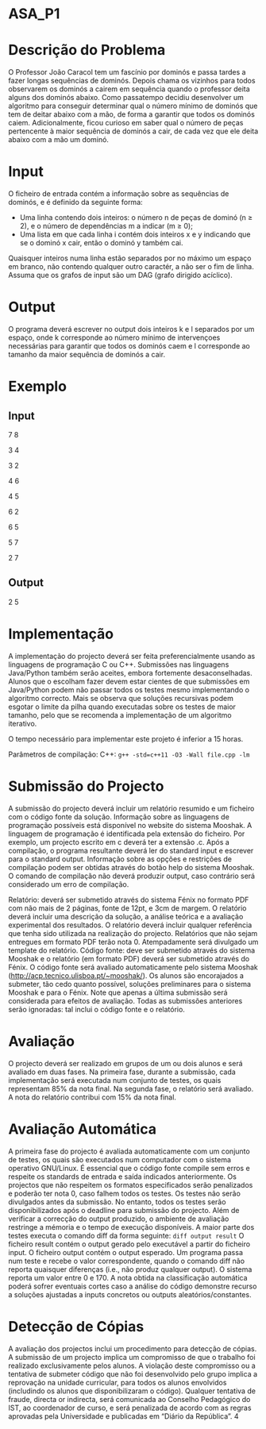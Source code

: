 # ASA_P1

# Descrição do Problema
O Professor João Caracol tem um fascínio por dominós e passa tardes a fazer longas sequências de dominós. Depois chama os vizinhos para todos observarem os dominós a cairem em
sequência quando o professor deita alguns dos dominós abaixo.
Como passatempo decidiu desenvolver um algoritmo para conseguir determinar qual o número mínimo de dominós que tem de deitar abaixo com a mão, de forma a garantir que todos os
dominós caiem. Adicionalmente, ficou curioso em saber qual o número de peças pertencente à
maior sequência de dominós a cair, de cada vez que ele deita abaixo com a mão um dominó.

# Input
O ficheiro de entrada contém a informação sobre as sequências de dominós, e é definido da seguinte forma:
- Uma linha contendo dois inteiros: o número n de peças de dominó (n ≥ 2), e o número de dependências m a indicar (m ≥ 0);
- Uma lista em que cada linha i contém dois inteiros x e y indicando que se o dominó x cair, então o dominó y também cai.

Quaisquer inteiros numa linha estão separados por no máximo um espaço em branco, não contendo qualquer outro caractér, a não ser o fim de linha. Assuma que os grafos de input são um DAG (grafo dirigido acíclico).

# Output
O programa deverá escrever no output dois inteiros k e l separados por um espaço, onde k corresponde ao número mínimo de intervençoes necessárias para garantir que todos os dominós caem e l corresponde ao tamanho da maior sequência de dominós a cair.

# Exemplo
## Input
7 8

3 4

3 2

4 6

4 5

6 2

6 5

5 7

2 7
## Output
2 5

# Implementação
A implementação do projecto deverá ser feita preferencialmente usando as linguagens de programação C ou C++. Submissões nas linguagens Java/Python também serão aceites, embora fortemente desaconselhadas. Alunos que o escolham fazer devem estar cientes de que submissões em Java/Python podem não passar todos os testes mesmo implementando o algoritmo correcto. Mais se observa que soluções recursivas podem esgotar o limite da pilha quando executadas sobre os testes de maior tamanho, pelo que se recomenda a implementação de um algoritmo iterativo.

O tempo necessário para implementar este projeto é inferior a 15 horas.

Parâmetros de compilação:
C++: `g++ -std=c++11 -O3 -Wall file.cpp -lm`

# Submissão do Projecto
A submissão do projecto deverá incluir um relatório resumido e um ficheiro com o código fonte da solução. Informação sobre as linguagens de programação possíveis está disponível no website do sistema Mooshak. A linguagem de programação é identificada pela extensão do ficheiro. Por exemplo, um projecto escrito em c deverá ter a extensão .c. Após a compilação,
o programa resultante deverá ler do standard input e escrever para o standard output. Informação sobre as opções e restrições de compilação podem ser obtidas através do botão help
do sistema Mooshak. O comando de compilação não deverá produzir output, caso contrário será considerado um erro de compilação.

Relatório: deverá ser submetido através do sistema Fénix no formato PDF com não mais de 2 páginas, fonte de 12pt, e 3cm de margem. O relatório deverá incluir uma descrição da solução, a análise teórica e a avaliação experimental dos resultados. O relatório deverá incluir qualquer referência que tenha sido utilizada na realização do projecto. Relatórios que não sejam entregues em formato PDF terão nota 0. Atempadamente será divulgado um template do relatório. Código fonte: deve ser submetido através do sistema Mooshak e o relatório (em formato PDF) deverá ser submetido através do Fénix. O código fonte será avaliado automaticamente pelo sistema Mooshak (http://acp.tecnico.ulisboa.pt/~mooshak/). Os alunos são encorajados a submeter, tão cedo quanto possível, soluções preliminares para o sistema Mooshak e para o Fénix. Note que apenas a última submissão será considerada para efeitos de avaliação.
Todas as submissões anteriores serão ignoradas: tal inclui o código fonte e o relatório.

# Avaliação
O projecto deverá ser realizado em grupos de um ou dois alunos e será avaliado em duas fases. Na primeira fase, durante a submissão, cada implementação será executada num conjunto de testes, os quais representam 85% da nota final. Na segunda fase, o relatório será avaliado. A nota do relatório contribui com 15% da nota final.

# Avaliação Automática
A primeira fase do projecto é avaliada automaticamente com um conjunto de testes, os quais são executados num computador com o sistema operativo GNU/Linux. É essencial que o código fonte compile sem erros e respeite os standards de entrada e saída indicados anteriormente. Os projectos que não respeitem os formatos especificados serão penalizados e poderão ter nota 0, caso falhem todos os testes. Os testes não serão divulgados antes da submissão. No entanto, todos os testes serão disponibilizados após o deadline para submissão do projecto. Além de verificar a correcção do output produzido, o ambiente de avaliação restringe a mémoria e o tempo
de execução disponíveis. A maior parte dos testes executa o comando diff da forma seguinte: `diff output result`
O ficheiro result contém o output gerado pelo executável a partir do ficheiro input. O ficheiro output contém o output esperado. Um programa passa num teste e recebe o valor correspondente, quando o comando diff não reporta quaisquer diferenças (i.e., não produz qualquer output). O sistema reporta um valor entre 0 e 170. A nota obtida na classificação automática poderá sofrer eventuais cortes caso a análise do código demonstre recurso a soluções ajustadas a inputs concretos ou outputs aleatórios/constantes.

# Detecção de Cópias
A avaliação dos projectos inclui um procedimento para detecção de cópias. A submissão de um projecto implica um compromisso de que o trabalho foi realizado exclusivamente pelos alunos. A violação deste compromisso ou a tentativa de submeter código que não foi desenvolvido pelo grupo implica a reprovação na unidade curricular, para todos os alunos envolvidos (includindo os alunos que disponibilizaram o código). Qualquer tentativa de fraude, directa or indirecta, será comunicada ao Conselho Pedagógico do IST, ao coordenador de curso, e será penalizada de acordo com as regras aprovadas pela Universidade e publicadas em “Diário da República”.
4
